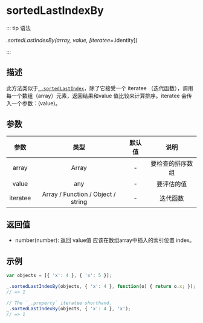 # sortedLastIndexBy

::: tip 语法

_.sortedLastIndexBy(array, value, [iteratee=_.identity])

:::

## 描述

此方法类似于[`_.sortedLastIndex`](/Array/sortedLastIndex)，除了它接受一个 iteratee （迭代函数），调用每一个数组（array）元素，返回结果和value 值比较来计算排序。iteratee 会传入一个参数：(value)。

## 参数

|   参数   |                类型                | 默认值 |       说明       |
| :------: | :--------------------------------: | :----: | :--------------: |
|  array   |               Array                |   -    | 要检查的排序数组 |
|  value   |                any                 |   -    |    要评估的值    |
| iteratee | Array / Function / Object / string |   -    |     迭代函数     |

## 返回值

+ number(number): 返回 value值 应该在数组array中插入的索引位置 index。

## 示例

```js
var objects = [{ 'x': 4 }, { 'x': 5 }];

_.sortedLastIndexBy(objects, { 'x': 4 }, function(o) { return o.x; });
// => 1

// The `_.property` iteratee shorthand.
_.sortedLastIndexBy(objects, { 'x': 4 }, 'x');
// => 1
```
